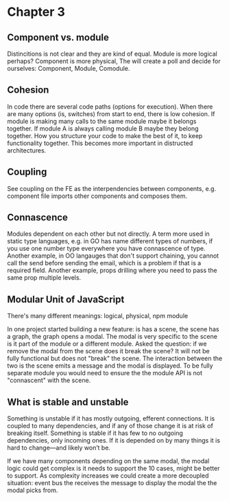 # Chapter 3

## Component vs. module
Distincitions is not clear and they are kind of equal. Module is more logical perhaps? Component is more physical,
The will create a poll and decide for ourselves: Component, Module, Comodule.

## Cohesion
In code there are several code paths (options for execution). When there are many options (is, switches) from start to end, there is low cohesion. 
If module is making many calls to the same module maybe it belongs together.
If module A is always calling module B maybe they belong together.
How you structure your code to make the best of it, to keep functionality together.
This becomes more important in distructed architectures.

## Coupling
See coupling on the FE as the interpendencies between components, e.g. component file imports other components and composes them.

## Connascence 
Modules dependent on each other but not directly.
A term more used in static type languages, e.g. in GO has name different types of numbers, if you use one number type everywhere you have connascence of type. Another example, in OO langauges that don't support chaining, you cannot call the send before sending the email, which is a problem if that is a required field. Another example, props drilling where you need to pass the same prop multiple levels.

## Modular Unit of JavaScript
There's many different meanings: logical, physical, npm module

In one project started building a new feature: is has a scene, the scene has a graph, the graph opens a modal. The modal is very specific to the scene is it part of the module or a different module. Asked the question: if we remove the modal from the scene does it break the scene? It will not be fully functional but does not "break" the scene. The interaction between the two is the scene emits a message and the modal is displayed. To be fully separate module you would need to ensure the the module API is not "connascent" with the scene.

## What is stable and unstable
Something is unstable if it has mostly outgoing, efferent connections. It is coupled to many dependencies, and if any of those change it is at risk of breaking itself. Something is stable if it has few to no outgoing dependencies, only incoming ones. If it is depended on by many things it is hard to change—and likely won’t be. 

If we have many components depending on the same modal, the modal logic could get complex is it needs to support the 10 cases, might be better to support. As complexity increases we could create a more decoupled situation: event bus the receives the message to display the modal the the modal picks from.
